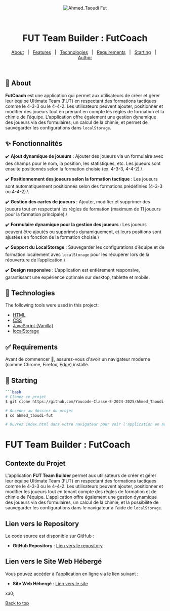 <div align="center" id="top"> 
  <img src="./.github/app.gif" alt="Ahmed_Taoudi Fut" />

  &#xa0;

  <!-- <a href="https://ahmed_taoudifut.netlify.app">Demo</a> -->
</div>

<h1 align="center">FUT Team Builder : FutCoach </h1>



<!-- Status -->

<!-- <h4 align="center"> 
	🚧  Ahmed_Taoudi Fut 🚀 Under construction...  🚧
</h4> 

<hr> -->

<p align="center">
  <a href="#dart-about">About</a> &#xa0; | &#xa0; 
  <a href="#sparkles-fonctionnalités">Features</a> &#xa0; | &#xa0;
  <a href="#rocket-technologies">Technologies</a> &#xa0; | &#xa0;
  <a href="#white_check_mark-requirements">Requirements</a> &#xa0; | &#xa0;
  <a href="#checkered_flag-starting">Starting</a> &#xa0; | &#xa0;
  <a href="https://github.com/tawdi" target="_blank">Author</a>
</p>

<br>

## :dart: About ##

**FutCoach** est une application qui permet aux utilisateurs de créer et gérer leur équipe Ultimate Team (FUT) en respectant des formations tactiques comme le 4-3-3 ou le 4-4-2. Les utilisateurs peuvent ajouter, positionner et modifier des joueurs tout en prenant en compte les règles de formation et la chimie de l’équipe. L’application offre également une gestion dynamique des joueurs via des formulaires, un calcul de la chimie, et permet de sauvegarder les configurations dans `localStorage`.

## :sparkles: Fonctionnalités ##

:heavy_check_mark: **Ajout dynamique de joueurs** : Ajouter des joueurs via un formulaire avec des champs pour le nom, la position, les statistiques, etc. Les joueurs sont ensuite positionnés selon la formation choisie (ex. 4-3-3, 4-4-2).\

:heavy_check_mark: **Positionnement des joueurs selon la formation tactique** : Les joueurs sont automatiquement positionnés selon des formations prédéfinies (4-3-3 ou 4-4-2).\

:heavy_check_mark: **Gestion des cartes de joueurs** : Ajouter, modifier et supprimer des joueurs tout en respectant les règles de formation (maximum de 11 joueurs pour la formation principale).\

:heavy_check_mark: **Formulaire dynamique pour la gestion des joueurs** : Les joueurs peuvent être ajoutés ou supprimés dynamiquement, et leurs positions sont ajustées en fonction de la formation choisie.\

:heavy_check_mark: **Support du LocalStorage** : Sauvegarder les configurations d’équipe et de formation localement avec `localStorage` pour les récupérer lors de la réouverture de l’application.\

:heavy_check_mark: **Design responsive** : L’application est entièrement responsive, garantissant une expérience optimale sur desktop, tablette et mobile.

## :rocket: Technologies ##

The following tools were used in this project:

- [HTML](https://developer.mozilla.org/en-US/docs/Web/HTML)
- [CSS](https://developer.mozilla.org/en-US/docs/Web/CSS)
- [JavaScript (Vanilla)](https://developer.mozilla.org/en-US/docs/Web/JavaScript)
- [localStorage](https://developer.mozilla.org/en-US/docs/Web/API/Window/localStorage)

## :white_check_mark: Requirements ##

Avant de commencer :checkered_flag:, assurez-vous d'avoir un navigateur moderne (comme Chrome, Firefox, Edge) installé.

## :checkered_flag: Starting ##

```bash
```bash
# Clonez ce projet
$ git clone https://github.com/Youcode-Classe-E-2024-2025/Ahmed_Taoudi-fut.git

# Accédez au dossier du projet
$ cd ahmed_taoudi-fut

# Ouvrez index.html dans votre navigateur pour voir l'application en action


```

# FUT Team Builder : FutCoach

## Contexte du Projet
L'application **FUT Team Builder** permet aux utilisateurs de créer et gérer leur équipe Ultimate Team (FUT) en respectant des formations tactiques comme le 4-3-3 ou le 4-4-2. Les utilisateurs peuvent ajouter, positionner et modifier les joueurs tout en tenant compte des règles de formation et de chimie de l'équipe. L'application offre également une gestion dynamique des joueurs via des formulaires, un calcul de la chimie, et la possibilité de sauvegarder les configurations dans le navigateur à l'aide de `localStorage`.


## Lien vers le Repository
Le code source est disponible sur GitHub :

- **GitHub Repository** : [Lien vers le repository](https://github.com/votre-utilisateur/fut-team-builder)

## Lien vers le Site Web Hébergé
Vous pouvez accéder à l'application en ligne via le lien suivant :

- **Site Web Hébergé** : [Lien vers le site](https://votre-site-heberge.com)

xa0;

<a href="#top">Back to top</a>
